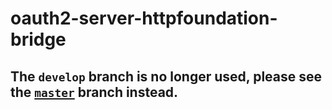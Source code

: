 oauth2-server-httpfoundation-bridge
===================================

## The `develop` branch is no longer used, please see the [`master`][master-branch] branch instead.

[master-branch]: https://github.com/bshaffer/oauth2-server-httpfoundation-bridge/tree/master
